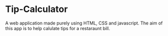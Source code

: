 # Tip-Calculator
A web application made purely using HTML, CSS and javascript. The aim of this app is to help calulate tips for a restaraunt bill. 
